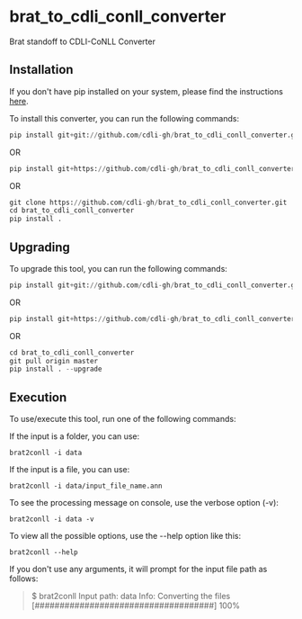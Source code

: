 # brat_to_cdli_conll_converter
Brat standoff to CDLI-CoNLL Converter

## Installation

If you don't have pip installed on your system, please find the instructions [here](https://pip.pypa.io/en/stable/installing/).

To install this converter, you can run the following commands:

```python
pip install git+git://github.com/cdli-gh/brat_to_cdli_conll_converter.git
```

OR

```python
pip install git+https://github.com/cdli-gh/brat_to_cdli_conll_converter.git
```

OR

```python
git clone https://github.com/cdli-gh/brat_to_cdli_conll_converter.git
cd brat_to_cdli_conll_converter
pip install .
```

## Upgrading

To upgrade this tool, you can run the following commands:

```python
pip install git+git://github.com/cdli-gh/brat_to_cdli_conll_converter.git --upgrade
```

OR

```python
pip install git+https://github.com/cdli-gh/brat_to_cdli_conll_converter.git --upgrade
```

OR

```python
cd brat_to_cdli_conll_converter
git pull origin master
pip install . --upgrade
```

## Execution

To use/execute this tool, run one of the following commands:

If the input is a folder, you can use:

```
brat2conll -i data
```

If the input is a file, you can use:

```
brat2conll -i data/input_file_name.ann
```

To see the processing message on console, use the verbose option (-v):
```
brat2conll -i data -v
```

To view all the possible options, use the --help option like this:
```
brat2conll --help
```

If you don't use any arguments, it will prompt for the input file path as follows:
> $ brat2conll
> Input path: data
> Info: Converting the files  [####################################]  100%




